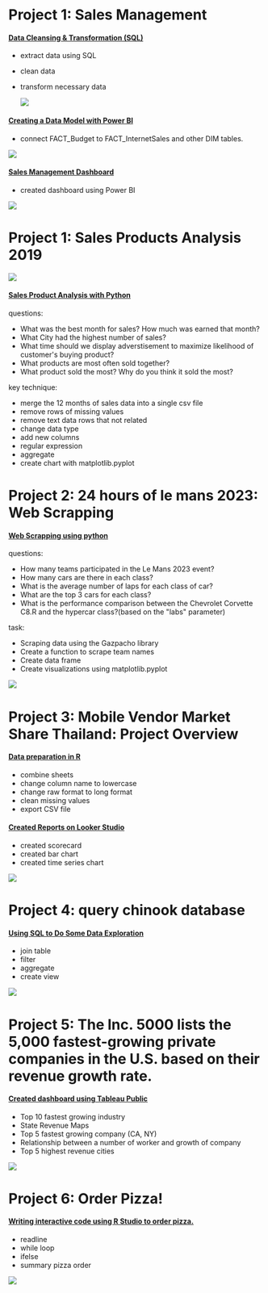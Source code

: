 
# Project 1: Sales Management
#### [Data Cleansing & Transformation (SQL)](projects/sales_sql_bi)
- extract data using SQL
- clean data
- transform necessary data


  ![](images/sql_sales.png)


#### [Creating a Data Model with Power BI](images/model_sales_powerbi.png)
- connect FACT_Budget to FACT_InternetSales and other  DIM tables.


![](images/model_sales_powerbi.png)

#### [Sales Management Dashboard](https://app.powerbi.com/links/vu6NZIJEoY?ctid=4dd8a667-96b2-4697-8036-3b1a6c85424e&pbi_source=linkShare)
- created dashboard using Power BI


![](images/sales_dashboard.png)



# Project 1: Sales Products Analysis 2019

![](images/sale_product_analysis.png)
#### [Sales Product Analysis with Python](https://github.com/oat0054/oat0054.github.io/blob/main/projects/Sales%20Products%20Analysis.pdf)
questions:
   - What was the best month for sales? How much was earned that month?
   - What City had the highest number of sales?
   - What time should we display adverstisement to maximize likelihood of  customer's buying product?
   - What products are most often sold together?
   - What product sold the most? Why do you think it sold the most?


key technique:
  - merge the 12 months of sales data into a single csv file
  - remove rows of missing values
  - remove text data rows that not related
  - change data type
  - add new columns
  - regular expression
  - aggregate
  - create chart with matplotlib.pyplot


# Project 2: 24 hours of le mans 2023: Web Scrapping

#### [Web Scrapping using python](https://github.com/oat0054/oat0054.github.io/blob/main/projects/24%20hours%20of%20le%20mans%202023.pdf)
questions:
   - How many teams participated in the Le Mans 2023 event?
   - How many cars are there in each class?
   - What is the average number of laps for each class of car?
   - What are the top 3 cars for each class?
   - What is the performance comparison between the Chevrolet Corvette C8.R and the hypercar class?(based on the "labs" parameter)


task:
   - Scraping data using the Gazpacho library
   - Create a function to scrape team names
   - Create data frame
   - Create visualizations using matplotlib.pyplot

![](images/leman_lab.png)


# Project 3: Mobile Vendor Market Share Thailand: Project Overview

#### [Data preparation in R](https://github.com/oat0054/bootcamp_projects/blob/main/smartphone_th/data%20transformation%20-%20phone_vendor_th_project%20%E2%80%93%20Datalore.pdf)
- combine sheets
- change column name to lowercase
- change raw format to long format
- clean missing values
- export CSV file

#### [Created Reports on Looker Studio](https://github.com/oat0054/bootcamp_projects/blob/main/smartphone_th/Mobile_Vendor_Market_Share_Thailand_2018_-_2022.pdf)
- created scorecard
- created bar chart
- created time series chart

![](/images/phone_time_series.png)


# Project 4: query chinook database
#### [Using SQL to Do Some Data Exploration](https://github.com/oat0054/oat0054.github.io/blob/main/projects/chinook.db.sql)
- join table
- filter
- aggregate
- create view

![](/images/chinook_er.jpg)


# Project 5: The Inc. 5000 lists the 5,000 fastest-growing private companies in the U.S. based on their revenue growth rate.
#### [Created dashboard using Tableau Public](https://github.com/oat0054/bootcamp_projects/blob/main/5000_inc_2014.pdf)
- Top 10 fastest growing industry
- State Revenue Maps
- Top 5  fastest growing company (CA, NY)
- Relationship between a number of worker and growth of company
- Top 5 highest revenue cities

![](/images/growth_ca_ny.png)


# Project 6: Order Pizza!
#### [Writing interactive code using R Studio to order pizza.](https://github.com/oat0054/bootcamp_projects/blob/main/order_pizza.R)
- readline
- while loop
- ifelse
- summary pizza order

![](/images/pizza_alan-hardmanunsplash.jpg)


